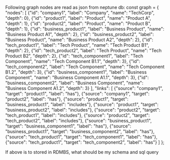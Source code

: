 Following graph nodes are read as json from neptune db:
const graph = {
    "nodes": [
      {"id": "company1", "label": "Company", "name": "TechCorp", "depth": 0},
      {"id": "product1", "label": "Product", "name": "Product A", "depth": 1},
      {"id": "product2", "label": "Product", "name": "Product B", "depth": 1},
      {"id": "business_product1", "label": "Business Product", "name": "Business Product A1", "depth": 2},
      {"id": "business_product2", "label": "Business Product", "name": "Business Product A2", "depth": 2},
      {"id": "tech_product1", "label": "Tech Product", "name": "Tech Product B1", "depth": 2},
      {"id": "tech_product2", "label": "Tech Product", "name": "Tech Product B2", "depth": 2},
      {"id": "tech_component1", "label": "Tech Component", "name": "Tech Component B1.1", "depth": 3},
      {"id": "tech_component2", "label": "Tech Component", "name": "Tech Component B1.2", "depth": 3},
      {"id": "business_component1", "label": "Business Component", "name": "Business Component A1.1", "depth": 3},
      {"id": "business_component2", "label": "Business Component", "name": "Business Component A1.2", "depth": 3}
    ],
    "links": [
      {"source": "company1", "target": "product1", "label": "has"},
      {"source": "company1", "target": "product2", "label": "has"},
      {"source": "product1", "target": "business_product1", "label": "includes"},
      {"source": "product1", "target": "business_product2", "label": "includes"},
      {"source": "product2", "target": "tech_product1", "label": "includes"},
      {"source": "product2", "target": "tech_product2", "label": "includes"},
      {"source": "business_product1", "target": "business_component1", "label": "has"},
      {"source": "business_product1", "target": "business_component2", "label": "has"},
      {"source": "tech_product1", "target": "tech_component1", "label": "has"},
      {"source": "tech_product1", "target": "tech_component2", "label": "has"}
    ]
  };

If above is to stored in RDMBS, what should be my schema and sql query